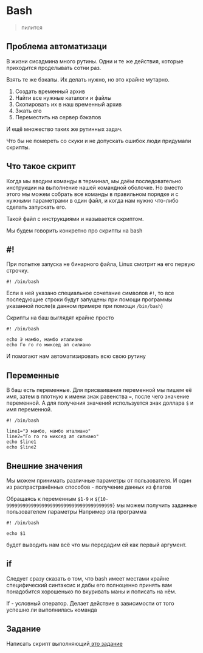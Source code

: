 # Bash

> пилится

## Проблема автоматизаци
В жизни сисадмина много рутины. Одни и те же действия, которые приходится проделывать сотни раз.

Взять те же бэкапы. Их делать нужно, но это крайне мутарно.

1. Создать временный архив
2. Найти все нужные каталоги и файлы
3. Скопировать их в наш временный архив
4. Зжать его
5. Переместить на сервер бэкапов

И ещё множество таких же рутинных задач.

Что бы не помереть со скуки и не допускать ошибок люди придумали скрипты.

## Что такое скрипт

Когда мы вводим команды в терминал, мы даём последовательно инструкции на выполнение нашей командной оболочке. Но вместо этого мы можем собрать все команды в правильном порядке и с нужными параметрами в один файл, и когда нам нужно что-либо сделать запускать его. 

Такой файл с инструкциями и называется скриптом.

Мы будем говорить конкретно про скрипты на bash

## #!

При попытке запуска не бинарного файла, Linux смотрит на его первую строчку.
```
#! /bin/bash
```
Если в ней указано специальное сочетание символов `#!`, то все последующие строки будут запущены при помощи программы указанной после(в данном примере при помощи `/bin/bash`)

Скрипты на баш выглядят крайне просто
```
#! /bin/bash

echo Э мамбо, мамбо италиано
echo Го го го миксед ап силиано
```
И помогают нам автоматизировать всю свою рутину

## Переменные
В баш есть переменные.
Для присваивания переменной мы пишем её имя, затем в плотную к имени знак равенства `=`, после чего значение переменной. А для получения значений используется знак доллара `$` и имя переменной.
```
#! /bin/bash

line1="Э мамбо, мамбо италиано"
line2="Го го го миксед ап силиано"
echo $line1
echo $line2
```

## Внешние значения
Мы можем принимать различные параметры от пользователя. И один из распрастранённых способов - получение данных из флагов

Обращаясь к переменным `$1-9` и `${10-999999999999999999999999999999999999999}` мы можем получить заданные пользователем параметры
Например эта программа
```
#! /bin/bash

echo $1
```
будет выводить нам всё что мы передадим ей как первый аргумент.

## if
Следует сразу сказать о том, что bash имеет местами крайне специфический синтаксис и дабы его полноценно принять вам понадобится хорошенько по вкуривать маны и пописать на нём.

If - условный оператор. Делает действие в зависимости от того успешно ли выполнилась команда


## Задание

Написать скрипт выполняющий[ это задание](../linux/terminal-basics.md#zadanie)
